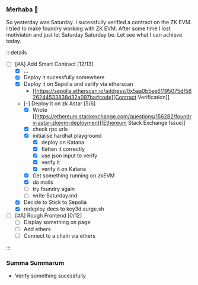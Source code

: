 ### Merhaba 🥙

So yesterday was Saturday. I sucessfully verified a contract on the ZK EVM. I
tried to make foundry working with ZK EVM. After some time I lost motiviaton and
just let Saturday Saturday be. Let see what I can achieve today.

:::details

- [ ] [#A] Add Smart Contract [12/13]
  - [x] ...
  - [x] Deploy it sucessfully somewhere
  - [x] Deploy it on Sepolia and verify via etherscan
    - [[https://sepolia.etherscan.io/address/0x5aa0b5ee61195075df5626244533838d32a097ba#code][Contract
      Verification]]
  - [-] Deploy it on zk Astar [5/6]
    - [x] Wrote
          [[https://ethereum.stackexchange.com/questions/156282/foundry-astar-zkevm-deployment][Ethereum
          Stack Exchange Issue]]
    - [x] check rpc urls
    - [x] initialise hardhat playground
      - [x] deploy on Katana
      - [x] flatten it correctly
      - [x] use json input to verify
      - [x] verify it
      - [x] verify it on Katana
    - [x] Get something running on zkEVM
    - [x] do mails
    - [ ] try foundry again
    - [ ] write Saturday.md
  - [x] Decide to Stick to Sepolia
  - [x] redeploy docs to key3d.surge.sh
- [ ] [#A] Rough Frontend [0/12]
  - [ ] Display something on page
  - [ ] Add ethers
  - [ ] Connect to a chain via ethers

:::

### Summa Summarum

- Verify something sucessfully
